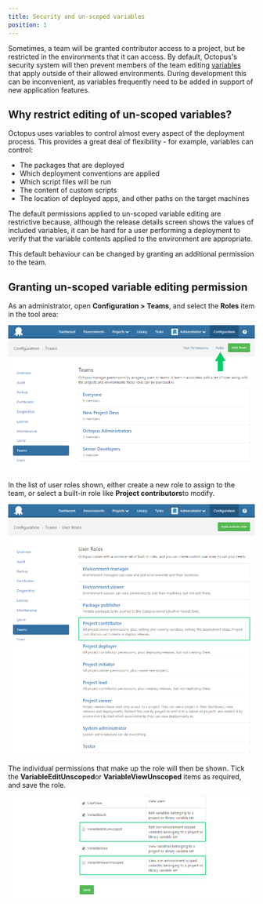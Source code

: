```yaml
---
title: Security and un-scoped variables
position: 1
---
```



Sometimes, a team will be granted contributor access to a project, but be restricted in the environments that it can access. By default, Octopus's security system will then prevent members of the team editing [variables](/docs/home/deploying-applications/variables.md) that apply outside of their allowed environments. During development this can be inconvenient, as variables frequently need to be added in support of new application features.

## Why restrict editing of un-scoped variables?


Octopus uses variables to control almost every aspect of the deployment process. This provides a great deal of flexibility - for example, variables can control:

- The packages that are deployed
- Which deployment conventions are applied
- Which script files will be run
- The content of custom scripts
- The location of deployed apps, and other paths on the target machines



The default permissions applied to un-scoped variable editing are restrictive because, although the release details screen shows the values of included variables, it can be hard for a user performing a deployment to verify that the variable contents applied to the environment are appropriate.


This default behaviour can be changed by granting an additional permission to the team.

## Granting un-scoped variable editing permission


As an administrator, open **Configuration > Teams**, and select the **Roles** item in the tool area:


![](/docs/images/3048124/3277948.png)


In the list of user roles shown, either create a new role to assign to the team, or select a built-in role like **Project contributors**to modify.


![](/docs/images/3048124/3277947.png)


The individual permissions that make up the role will then be shown. Tick the **VariableEditUnscoped**or **VariableViewUnscoped** items as required, and save the role.


![](/docs/images/3048124/3277946.png)
